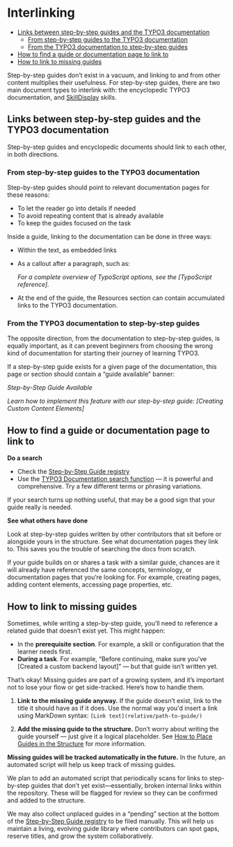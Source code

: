 # Interlinking

- [Links between step-by-step guides and the TYPO3 documentation](#links-between-step-by-step-guides-and-the-typo3-documentation)
  - [From step-by-step guides to the TYPO3 documentation](#from-step-by-step-guides-to-the-typo3-documentation)
  - [From the TYPO3 documentation to step-by-step guides](#from-the-typo3-documentation-to-step-by-step-guides)
- [How to find a guide or documentation page to link to](#how-to-find-a-guide-or-documentation-page-to-link-to)
- [How to link to missing guides](#how-to-link-to-missing-guides)


Step-by-step guides don’t exist in a vacuum, and linking to and from other content multiplies their usefulness. For step-by-step guides, there are two main document types to interlink with: the encyclopedic TYPO3 documentation, and [SkillDisplay](https://www.skilldisplay.eu/) skills.

## Links between step-by-step guides and the TYPO3 documentation

Step-by-step guides and encyclopedic documents should link to each other, in both directions.

### From step-by-step guides to the TYPO3 documentation

Step-by-step guides should point to relevant documentation pages for these reasons:

* To let the reader go into details if needed
* To avoid repeating content that is already available
* To keep the guides focused on the task

Inside a guide, linking to the documentation can be done in three ways:

* Within the text, as embedded links
* As a callout after a paragraph, such as:

    *For a complete overview of TypoScript options, see the [TypoScript reference].*

* At the end of the guide, the Resources section can contain accumulated links to the TYPO3 documentation.

### From the TYPO3 documentation to step-by-step guides

The opposite direction, from the documentation to step-by-step guides, is equally important, as it can prevent beginners from choosing the wrong kind of documentation for starting their journey of learning TYPO3.

If a step-by-step guide exists for a given page of the documentation, this page or section should contain a “guide available” banner:

*Step-by-Step Guide Available*

*Learn how to implement this feature with our step-by-step guide: [Creating Custom Content Elements]*

## How to find a guide or documentation page to link to

**Do a search**

* Check the [Step-by-Step Guide registry](../../80GuidesRegistry/Index.md)
* Use the [TYPO3 Documentation search function](https://docs.typo3.org/search/) — it is powerful and comprehensive. Try a few different terms or phrasing variations.

If your search turns up nothing useful, that may be a good sign that your guide really is needed.

**See what others have done**

Look at step-by-step guides written by other contributors that sit before or alongside yours in the structure. See what documentation pages they link to. This saves you the trouble of searching the docs from scratch.

If your guide builds on or shares a task with a similar guide, chances are it will already have referenced the same concepts, terminology, or documentation pages that you’re looking for. For example, creating pages, adding content elements, accessing page properties, etc.

## How to link to missing guides

Sometimes, while writing a step-by-step guide, you’ll need to reference a related guide that doesn’t exist yet. This might happen:

* In the **prerequisite section**. For example, a skill or configuration that the learner needs first.
* **During a task**. For example, “Before continuing, make sure you’ve [Created a custom backend layout\]” — but that guide isn’t written yet.

That’s okay! Missing guides are part of a growing system, and it’s important not to lose your flow or get side-tracked. Here’s how to handle them.

1. **Link to the missing guide anyway.**
   If the guide doesn’t exist, link to the title it should have as if it does. Use the normal way you'd insert a link using MarkDown syntax: `[Link text](relative/path-to-guide/)`

2. **Add the missing guide to the structure.**
   Don’t worry about writing the guide yourself — just give it a logical placeholder. See [How to Place Guides in the Structure](../30UnderstandingTheStructure/20PlaceGuidesInTheStructure.md) for more information.

**Missing guides will be tracked automatically in the future.** In the future, an automated script will help us keep track of missing guides.

We plan to add an automated script that periodically scans for links to step-by-step guides that don’t yet exist—essentially, broken internal links within the repository. These will be flagged for review so they can be confirmed and added to the structure.

We may also collect unplaced guides in a “pending” section at the bottom of the [Step-by-Step Guide registry](../../80GuidesRegistry/Index.md) to be filed manually. This will help us maintain a living, evolving guide library where contributors can spot gaps, reserve titles, and grow the system collaboratively.
